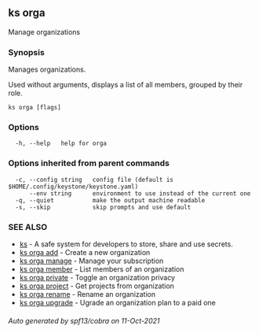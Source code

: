 ## ks orga

Manage organizations

### Synopsis

Manages organizations.

Used without arguments, displays a list of all members,
grouped by their role.

```
ks orga [flags]
```

### Options

```
  -h, --help   help for orga
```

### Options inherited from parent commands

```
  -c, --config string   config file (default is $HOME/.config/keystone/keystone.yaml)
      --env string      environment to use instead of the current one
  -q, --quiet           make the output machine readable
  -s, --skip            skip prompts and use default
```

### SEE ALSO

* [ks](ks.md)	 - A safe system for developers to store, share and use secrets.
* [ks orga add](ks_orga_add.md)	 - Create a new organization
* [ks orga manage](ks_orga_manage.md)	 - Manage your subscription
* [ks orga member](ks_orga_member.md)	 - List members of an organization
* [ks orga private](ks_orga_private.md)	 - Toggle an organization privacy
* [ks orga project](ks_orga_project.md)	 - Get projects from organization
* [ks orga rename](ks_orga_rename.md)	 - Rename an organization
* [ks orga upgrade](ks_orga_upgrade.md)	 - Ugrade an organization plan to a paid one

###### Auto generated by spf13/cobra on 11-Oct-2021
